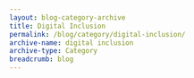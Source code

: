 ```yaml
---
layout: blog-category-archive
title: Digital Inclusion
permalink: /blog/category/digital-inclusion/
archive-name: digital inclusion
archive-type: Category
breadcrumb: blog
---
```

